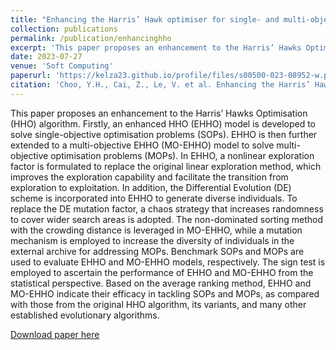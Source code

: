 ```yaml
---
title: "Enhancing the Harris’ Hawk optimiser for single- and multi-objective optimisation"
collection: publications
permalink: /publication/enhancinghho
excerpt: 'This paper proposes an enhancement to the Harris’ Hawks Optimisation (HHO) algorithm.'
date: 2023-07-27
venue: 'Soft Computing'
paperurl: 'https://kelza23.github.io/profile/files/s00500-023-08952-w.pdf'
citation: 'Choo, Y.H., Cai, Z., Le, V. et al. Enhancing the Harris’ Hawk optimiser for single- and multi-objective optimisation. Soft Comput 27, 16675–16715 (2023). https://doi.org/10.1007/s00500-023-08952-w.'
---
```

This paper proposes an enhancement to the Harris’ Hawks Optimisation (HHO) algorithm. Firstly, an enhanced HHO (EHHO) model is developed to solve single-objective optimisation problems (SOPs). EHHO is then further extended to a multi-objective EHHO (MO-EHHO) model to solve multi-objective optimisation problems (MOPs). In EHHO, a nonlinear exploration factor is formulated to replace the original linear exploration method, which improves the exploration capability and facilitate the transition from exploration to exploitation. In addition, the Differential Evolution (DE) scheme is incorporated into EHHO to generate diverse individuals. To replace the DE mutation factor, a chaos strategy that increases randomness to cover wider search areas is adopted. The non-dominated sorting method with the crowding distance is leveraged in MO-EHHO, while a mutation mechanism is employed to increase the diversity of individuals in the external archive for addressing MOPs. Benchmark SOPs and MOPs are used to evaluate EHHO and MO-EHHO models, respectively. The sign test is employed to ascertain the performance of EHHO and MO-EHHO from the statistical perspective. Based on the average ranking method, EHHO and MO-EHHO indicate their efficacy in tackling SOPs and MOPs, as compared with those from the original HHO algorithm, its variants, and many other established evolutionary algorithms.

[Download paper here](https://doi.org/10.1007/s00500-023-08952-w)
